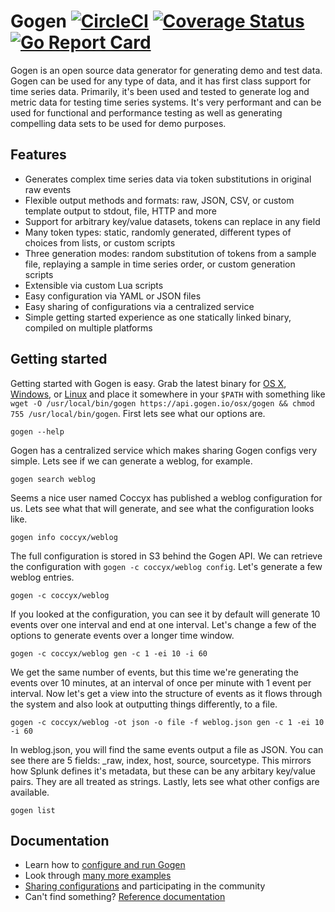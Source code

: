 # Gogen [![CircleCI](https://img.shields.io/circleci/project/github/RedSparr0w/node-csgo-parser.svg)](https://github.com/coccyx/gogen) [![Coverage Status](https://coveralls.io/repos/github/coccyx/gogen/badge.svg?branch=master)](https://coveralls.io/github/coccyx/gogen?branch=master) [![Go Report Card](https://goreportcard.com/badge/github.com/coccyx/gogen)](https://goreportcard.com/report/github.com/coccyx/gogen) 

Gogen is an open source data generator for generating demo and test data.  Gogen can be used for any type of data, 
and it has first class support for time series data.  Primarily, it's been used and tested to generate log and metric data 
for testing time series systems.  It's very performant and can be used for functional and performance testing as well 
as generating compelling data sets to be used for demo purposes.

## Features

* Generates complex time series data via token substitutions in original raw events
* Flexible output methods and formats: raw, JSON, CSV, or custom template output to stdout, file, HTTP and more
* Support for arbitrary key/value datasets, tokens can replace in any field
* Many token types: static, randomly generated, different types of choices from lists, or custom scripts
* Three generation modes: random substitution of tokens from a sample file, replaying a sample in time series order, or custom generation scripts
* Extensible via custom Lua scripts
* Easy configuration via YAML or JSON files
* Easy sharing of configurations via a centralized service
* Simple getting started experience as one statically linked binary, compiled on multiple platforms

## Getting started

Getting started with Gogen is easy.  Grab the latest binary for [OS X](https://api.gogen.io/osx/gogen), [Windows](https://api.gogen.io/windows/gogen.exe), 
or [Linux](https://api.gogen.io/linux/gogen) and place it somewhere in your `$PATH` with something like `wget -O /usr/local/bin/gogen https://api.gogen.io/osx/gogen && chmod 755 /usr/local/bin/gogen`. 
First lets see what our options are.

    gogen --help

Gogen has a centralized service which makes sharing Gogen configs very simple.  Lets see if we can generate a weblog, for example.

    gogen search weblog

Seems a nice user named Coccyx has published a weblog configuration for us.  Lets see what that will generate, and see what the configuration looks like.

    gogen info coccyx/weblog

The full configuration is stored in S3 behind the Gogen API. We can retrieve the configuration with `gogen -c coccyx/weblog config`.
Let's generate a few weblog entries.

    gogen -c coccyx/weblog

If you looked at the configuration, you can see it by default will generate 10 events over one interval and end at one interval.  Let's change a few 
of the options to generate events over a longer time window.

    gogen -c coccyx/weblog gen -c 1 -ei 10 -i 60

We get the same number of events, but this time we're generating the events over 10 minutes, at an interval of once per minute with 1 event per interval. 
Now let's get a view into the structure of events as it flows through the system and also look at outputting things differently, to a file.

    gogen -c coccyx/weblog -ot json -o file -f weblog.json gen -c 1 -ei 10 -i 60

In weblog.json, you will find the same events output a file as JSON.  You can see there are 5 fields: _raw, index, host, source, sourcetype.  This mirrors 
how Splunk defines it's metadata, but these can be any arbitary key/value pairs.  They are all treated as strings.  Lastly, lets see what other configs are available.

    gogen list

## Documentation


* Learn how to [configure and run Gogen](README/Tutorial.md)
* Look through [many more examples](README/Examples.md)
* [Sharing configurations](README/Sharing.md) and participating in the community
* Can't find something?  [Reference documentation](README/Reference.md)